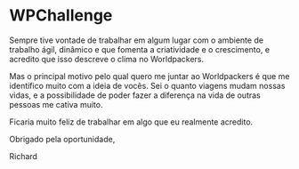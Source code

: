 # WPChallenge

Sempre tive vontade de trabalhar em algum lugar com o ambiente de trabalho ágil, dinâmico e que fomenta a criatividade e o crescimento, e acredito que isso descreve o clima no Worldpackers. 

Mas o principal motivo pelo qual quero me juntar ao Worldpackers é que me identifico muito com a ideia de vocês. Sei o quanto viagens mudam nossas vidas, e a possibilidade de poder fazer a diferença na vida de outras pessoas me cativa muito. 

Ficaria muito feliz de trabalhar em algo que eu realmente acredito. 

Obrigado pela oportunidade,

Richard
